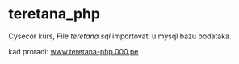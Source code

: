 # teretana_php
Cysecor kurs,
File *teretana.sql* importovati u mysql bazu podataka.

kad proradi: www.teretana-php.000.pe
